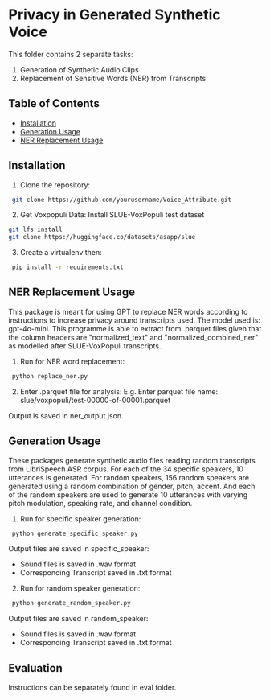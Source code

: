 # Privacy in Generated Synthetic Voice
This folder contains 2 separate tasks:
1. Generation of Synthetic Audio Clips
2. Replacement of Sensitive Words (NER) from Transcripts

## Table of Contents
- [Installation](#installation)
- [Generation Usage](#generation)
- [NER Replacement Usage](#replacement)

## Installation
1. Clone the repository:
```bash
 git clone https://github.com/yourusername/Voice_Attribute.git
```

2. Get Voxpopuli Data:
Install SLUE-VoxPopuli test dataset
```bash
git lfs install
git clone https://huggingface.co/datasets/asapp/slue

```

3. Create a virtualenv then:
```bash
 pip install -r requirements.txt
```

## NER Replacement Usage
This package is meant for using GPT to replace NER words according to instructions to increase privacy around transcripts used. The model used is: gpt-4o-mini. This programme is able to extract from .parquet files given that the column headers are "normalized_text" and "normalized_combined_ner" as modelled after SLUE-VoxPopuli transcripts..
1. Run for NER word replacement:
```bash
 python replace_ner.py
```

2. Enter .parquet file for analysis:
E.g. Enter parquet file name: slue/voxpopuli/test-00000-of-00001.parquet

Output is saved in ner_output.json.

## Generation Usage
These packages generate synthetic audio files reading random transcripts from LibriSpeech ASR corpus. For each of the 34 specific speakers, 10 utterances is generated. For random speakers, 156 random speakers are generated using a random combination of gender, pitch, accent. And each of the random speakers are used to generate 10 utterances with varying pitch modulation, speaking rate, and channel condition. 

1. Run for specific speaker generation: 
```bash
 python generate_specific_speaker.py
```
Output files are saved in specific_speaker:
- Sound files is saved in .wav format 
- Corresponding Transcript saved in .txt format

2. Run for random speaker generation:
```bash
 python generate_random_speaker.py
```
Output files are saved in random_speaker:
- Sound files is saved in .wav format 
- Corresponding Transcript saved in .txt format


## Evaluation
Instructions can be separately found in eval folder. 
